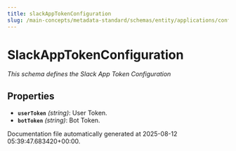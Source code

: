 ```yaml
---
title: slackAppTokenConfiguration
slug: /main-concepts/metadata-standard/schemas/entity/applications/configuration/external/slackapptokenconfiguration
---
```


# SlackAppTokenConfiguration

*This schema defines the Slack App Token Configuration*

## Properties

- **`userToken`** *(string)*: User Token.
- **`botToken`** *(string)*: Bot Token.


Documentation file automatically generated at 2025-08-12 05:39:47.683420+00:00.
